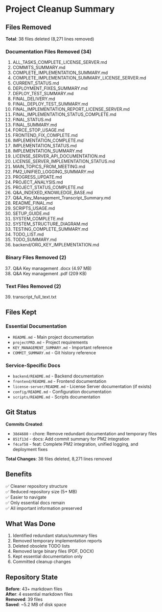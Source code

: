 # Project Cleanup Summary

## Files Removed

**Total**: 38 files deleted (8,271 lines removed)

### Documentation Files Removed (34)
1. ALL_TASKS_COMPLETE_LICENSE_SERVER.md
2. COMMITS_SUMMARY.md
3. COMPLETE_IMPLEMENTATION_SUMMARY.md
4. COMPLETE_IMPLEMENTATION_SUMMARY_LICENSE_SERVER.md
5. CURRENT_STATUS.md
6. DEPLOYMENT_FIXES_SUMMARY.md
7. DEPLOY_TEST_SUMMARY.md
8. FINAL_DELIVERY.md
9. FINAL_DEPLOY_TEST_SUMMARY.md
10. FINAL_IMPLEMENTATION_REPORT_LICENSE_SERVER.md
11. FINAL_IMPLEMENTATION_STATUS_COMPLETE.md
12. FINAL_STATUS.md
13. FINAL_SUMMARY.md
14. FORCE_STOP_USAGE.md
15. FRONTEND_FIX_COMPLETE.md
16. IMPLEMENTATION_COMPLETE.md
17. IMPLEMENTATION_STATUS.md
18. IMPLEMENTATION_SUMMARY.md
19. LICENSE_SERVER_API_DOCUMENTATION.md
20. LICENSE_SERVER_IMPLEMENTATION_STATUS.md
21. MAIN_TOPICS_FROM_MEETING.md
22. PM2_UNIFIED_LOGGING_SUMMARY.md
23. PROGRESS_UPDATE.md
24. PROJECT_ANALYSIS.md
25. PROJECT_STATUS_COMPLETE.md
26. Q&A_INDEXED_KNOWLEDGE_BASE.md
27. Q&A_Key_Management_Transcript_Summary.md
28. README_FINAL.md
29. SCRIPTS_USAGE.md
30. SETUP_GUIDE.md
31. SYSTEM_COMPLETE.md
32. SYSTEM_STRUCTURE_DIAGRAM.md
33. TESTING_COMPLETE_SUMMARY.md
34. TODO_LIST.md
35. TODO_SUMMARY.md
36. backend/ORG_KEY_IMPLEMENTATION.md

### Binary Files Removed (2)
37. Q&A Key management .docx (4.97 MB)
38. Q&A Key management .pdf (209 KB)

### Text Files Removed (2)
39. transcript_full_text.txt

## Files Kept

### Essential Documentation
- `README.md` - Main project documentation
- `projectPRD.md` - Project requirements
- `KEY_MANAGEMENT_SUMMARY.md` - Important reference
- `COMMIT_SUMMARY.md` - Git history reference

### Service-Specific Docs
- `backend/README.md` - Backend documentation
- `frontend/README.md` - Frontend documentation
- `license-server/README.md` - License Server documentation (if exists)
- `config/README.md` - Configuration documentation
- `scripts/README.md` - Scripts documentation

## Git Status

**Commits Created**:
- `38d4680` - chore: Remove redundant documentation and temporary files
- `851f13d` - docs: Add commit summary for PM2 integration
- `f4caf58` - feat: Complete PM2 integration, unified logging, and deployment fixes

**Total Changes**: 38 files deleted, 8,271 lines removed

## Benefits

✅ Cleaner repository structure  
✅ Reduced repository size (5+ MB)  
✅ Easier to navigate  
✅ Only essential docs remain  
✅ All important information preserved  

## What Was Done

1. Identified redundant status/summary files
2. Removed temporary implementation reports
3. Deleted obsolete TODO lists
4. Removed large binary files (PDF, DOCX)
5. Kept essential documentation only
6. Committed cleanup changes

## Repository State

**Before**: 43+ markdown files  
**After**: 4 essential markdown files  
**Removed**: 39 files  
**Saved**: ~5.2 MB of disk space  

